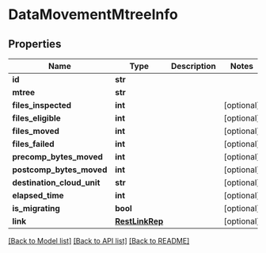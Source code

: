# DataMovementMtreeInfo

## Properties
Name | Type | Description | Notes
------------ | ------------- | ------------- | -------------
**id** | **str** |  | 
**mtree** | **str** |  | 
**files_inspected** | **int** |  | [optional] 
**files_eligible** | **int** |  | [optional] 
**files_moved** | **int** |  | [optional] 
**files_failed** | **int** |  | [optional] 
**precomp_bytes_moved** | **int** |  | [optional] 
**postcomp_bytes_moved** | **int** |  | [optional] 
**destination_cloud_unit** | **str** |  | [optional] 
**elapsed_time** | **int** |  | [optional] 
**is_migrating** | **bool** |  | [optional] 
**link** | [**RestLinkRep**](RestLinkRep.md) |  | [optional] 

[[Back to Model list]](../README.md#documentation-for-models) [[Back to API list]](../README.md#documentation-for-api-endpoints) [[Back to README]](../README.md)


